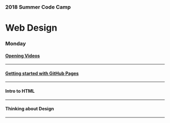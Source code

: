 ### 2018 Summer Code Camp
# Web Design

### Monday

#### [Opening Videos](monday-opening-videos)

***


#### [Getting started with GitHub Pages](monday-getting-started)

***

#### Intro to HTML

***

#### Thinking about Design

***
